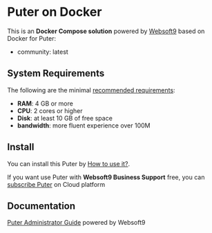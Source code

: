 # Puter on Docker  

This is an **Docker Compose solution** powered by [Websoft9](https://www.websoft9.com) based on Docker for Puter:


 - community:  latest


## System Requirements

The following are the minimal [recommended requirements](https://puter.com):

* **RAM**: 4 GB or more
* **CPU**: 2 cores or higher
* **Disk**: at least 10 GB of free space
* **bandwidth**: more fluent experience over 100M  

## Install

You can install this Puter by [How to use it?](https://github.com/Websoft9/docker-library#how-to-use-it).   

If you want use Puter with **Websoft9 Business Support** free, you can [subscribe Puter](https://www.websoft9.com/apps) on Cloud platform

## Documentation

[Puter Administrator Guide](https://support.websoft9.com/docs/puter) powered by Websoft9